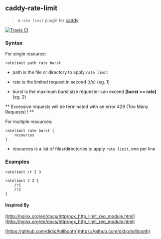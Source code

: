 ## caddy-rate-limit
>a `rate limit` plugin for [caddy](https://caddyserver.com/)

[![Travis CI](https://img.shields.io/travis/xuqingfeng/caddy-rate-limit/master.svg?style=flat-square)](https://travis-ci.org/xuqingfeng/caddy-rate-limit)

### Syntax

For single resource:

```
ratelimit path rate burst
```

- path is the file or directory to apply `rate limit`

- rate is the limited request in second (r/s) (eg. 1)

- burst is the maximum burst size requester can exceed **[burst >= rate]** (eg. 2)

** Excessive requests will be terminated with an error 429 (Too Many Requests) ! **

For multiple resources:

```
ratelimit rate burst {
    resources
}
```

- resources is a list of files/directories to apply `rate limit`, one per line


### Examples

`ratelimit /r 2 3`

```
ratelimit 2 2 {
    /r1
    /r2
}
```

#### Inspired By

[http://nginx.org/en/docs/http/ngx_http_limit_req_module.html](http://nginx.org/en/docs/http/ngx_http_limit_req_module.html)

[https://github.com/didip/tollbooth](https://github.com/didip/tollbooth)
